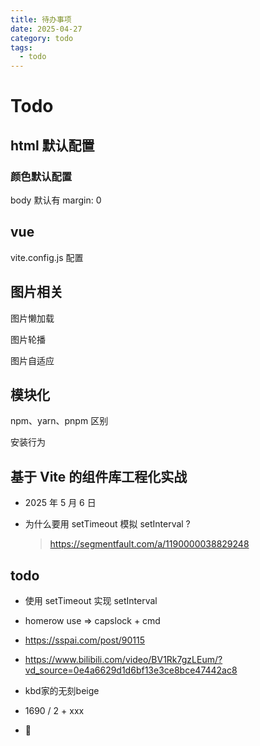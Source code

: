 ```yaml
---
title: 待办事项
date: 2025-04-27
category: todo
tags:
  - todo
---
```


# Todo

## html 默认配置

### 颜色默认配置

body 默认有 margin: 0

## vue

vite.config.js 配置

## 图片相关

图片懒加载

图片轮播

图片自适应

## 模块化

npm、yarn、pnpm 区别

安装行为

## 基于 Vite 的组件库工程化实战

- 2025 年 5 月 6 日

- 为什么要用 setTimeout 模拟 setInterval ?
  > https://segmentfault.com/a/1190000038829248

## todo

- 使用 setTimeout 实现 setInterval
- homerow use => capslock + cmd
- https://sspai.com/post/90115
- https://www.bilibili.com/video/BV1Rk7gzLEum/?vd_source=0e4a6629d1d6bf13e3ce8bce47442ac8
- kbd家的无刻beige

- 1690 / 2 + xxx
- 👔
